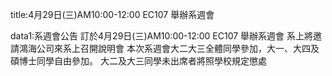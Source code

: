 title:4月29日(三)AM10:00-12:00 EC107 舉辦系週會


data1:系週會公告
訂於4月29日(三)AM10:00-12:00 EC107 舉辦系週會
系上將邀請鴻海公司來系上召開說明會
本次系週會大二大三全體同學參加，大一、大四及碩博士同學自由參加。
大二及大三同學未出席者將照學校規定懲處